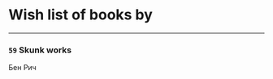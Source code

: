 # Wish list of books by [](https://www.facebook.com/profile.php?id=5187751214622773)
---

### `59` Skunk works
Бен Рич

